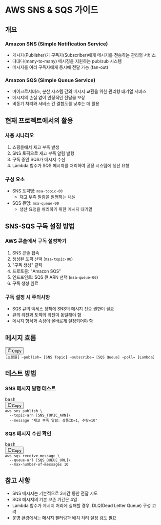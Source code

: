 # AWS SNS & SQS 가이드

## 개요

### Amazon SNS (Simple Notification Service)

* 게시자(Publisher)가 구독자(Subscriber)에게 메시지를 전송하는 관리형 서비스
* 다대다(many-to-many) 메시징을 지원하는 pub/sub 시스템
* 메시지를 여러 구독자에게 동시에 전달 가능 (fan-out)

### Amazon SQS (Simple Queue Service)

* 마이크로서비스, 분산 시스템 간의 메시지 교환을 위한 관리형 대기열 서비스
* 메시지의 손실 없이 안정적인 전달을 보장
* 비동기 처리와 서비스 간 결합도를 낮추는 데 활용

## 현재 프로젝트에서의 활용

### 사용 시나리오

1. 쇼핑몰에서 재고 부족 발생
2. SNS 토픽으로 재고 부족 알림 발행
3. 구독 중인 SQS가 메시지 수신
4. Lambda 함수가 SQS 메시지를 처리하여 공장 시스템에 생산 요청

### 구성 요소

* SNS 토픽명: `msa-topic-00`
  * 재고 부족 알림을 발행하는 채널
* SQS 큐명: `msa-queue-00`
  * 생산 요청을 처리하기 위한 메시지 대기열

## SNS-SQS 구독 설정 방법

### AWS 콘솔에서 구독 설정하기

1. SNS 콘솔 접속
2. 생성된 토픽 선택 (`msa-topic-00`)
3. "구독 생성" 클릭
4. 프로토콜: "Amazon SQS"
5. 엔드포인트: SQS 큐 ARN 선택 (`msa-queue-00`)
6. 구독 생성 완료

### 구독 설정 시 주의사항

* SQS 큐의 액세스 정책에 SNS의 메시지 전송 권한이 필요
* 큐의 리전과 토픽의 리전이 동일해야 함
* 메시지 형식과 속성이 올바르게 설정되어야 함

## 메시지 흐름

<pre><div class="relative flex flex-col rounded-lg"><div class="text-text-300 absolute pl-3 pt-2.5 text-xs"></div><div class="pointer-events-none sticky my-0.5 ml-0.5 flex items-center justify-end px-1.5 py-1 mix-blend-luminosity top-0"><div class="from-bg-300/90 to-bg-300/70 pointer-events-auto rounded-md bg-gradient-to-b p-0.5 backdrop-blur-md"><button class="flex flex-row items-center gap-1 rounded-md p-1 py-0.5 text-xs transition-opacity delay-100 hover:bg-bg-200 opacity-60 hover:opacity-100"><svg xmlns="http://www.w3.org/2000/svg" width="14" height="14" fill="currentColor" viewBox="0 0 256 256" class="text-text-500 mr-px -translate-y-[0.5px]"><path d="M200,32H163.74a47.92,47.92,0,0,0-71.48,0H56A16,16,0,0,0,40,48V216a16,16,0,0,0,16,16H200a16,16,0,0,0,16-16V48A16,16,0,0,0,200,32Zm-72,0a32,32,0,0,1,32,32H96A32,32,0,0,1,128,32Zm72,184H56V48H82.75A47.93,47.93,0,0,0,80,64v8a8,8,0,0,0,8,8h80a8,8,0,0,0,8-8V64a47.93,47.93,0,0,0-2.75-16H200Z"></path></svg><span class="text-text-200 pr-0.5">Copy</span></button></div></div><div><div class="code-block__code !my-0 !rounded-lg !text-sm !leading-relaxed"><code><span><span>[쇼핑몰] ─publish→ [SNS Topic] ─subscribe→ [SQS Queue] ─poll→ [Lambda]</span></span></code></div></div></div></pre>

## 테스트 방법

### SNS 메시지 발행 테스트

<pre><div class="relative flex flex-col rounded-lg"><div class="text-text-300 absolute pl-3 pt-2.5 text-xs">bash</div><div class="pointer-events-none sticky my-0.5 ml-0.5 flex items-center justify-end px-1.5 py-1 mix-blend-luminosity top-0"><div class="from-bg-300/90 to-bg-300/70 pointer-events-auto rounded-md bg-gradient-to-b p-0.5 backdrop-blur-md"><button class="flex flex-row items-center gap-1 rounded-md p-1 py-0.5 text-xs transition-opacity delay-100 hover:bg-bg-200 opacity-60 hover:opacity-100"><svg xmlns="http://www.w3.org/2000/svg" width="14" height="14" fill="currentColor" viewBox="0 0 256 256" class="text-text-500 mr-px -translate-y-[0.5px]"><path d="M200,32H163.74a47.92,47.92,0,0,0-71.48,0H56A16,16,0,0,0,40,48V216a16,16,0,0,0,16,16H200a16,16,0,0,0,16-16V48A16,16,0,0,0,200,32Zm-72,0a32,32,0,0,1,32,32H96A32,32,0,0,1,128,32Zm72,184H56V48H82.75A47.93,47.93,0,0,0,80,64v8a8,8,0,0,0,8,8h80a8,8,0,0,0,8-8V64a47.93,47.93,0,0,0-2.75-16H200Z"></path></svg><span class="text-text-200 pr-0.5">Copy</span></button></div></div><div><div class="code-block__code !my-0 !rounded-lg !text-sm !leading-relaxed"><code class="language-bash"><span><span>aws sns publish </span><span class="token">\</span><span>
</span></span><span><span>  --topic-arn </span><span class="token">[</span><span>SNS_TOPIC_ARN</span><span class="token">]</span><span></span><span class="token">\</span><span>
</span></span><span><span>  --message </span><span class="token">"재고 부족 알림: 상품ID=1, 수량=10"</span></span></code></div></div></div></pre>

### SQS 메시지 수신 확인

<pre><div class="relative flex flex-col rounded-lg"><div class="text-text-300 absolute pl-3 pt-2.5 text-xs">bash</div><div class="pointer-events-none sticky my-0.5 ml-0.5 flex items-center justify-end px-1.5 py-1 mix-blend-luminosity top-0"><div class="from-bg-300/90 to-bg-300/70 pointer-events-auto rounded-md bg-gradient-to-b p-0.5 backdrop-blur-md"><button class="flex flex-row items-center gap-1 rounded-md p-1 py-0.5 text-xs transition-opacity delay-100 hover:bg-bg-200 opacity-60 hover:opacity-100"><svg xmlns="http://www.w3.org/2000/svg" width="14" height="14" fill="currentColor" viewBox="0 0 256 256" class="text-text-500 mr-px -translate-y-[0.5px]"><path d="M200,32H163.74a47.92,47.92,0,0,0-71.48,0H56A16,16,0,0,0,40,48V216a16,16,0,0,0,16,16H200a16,16,0,0,0,16-16V48A16,16,0,0,0,200,32Zm-72,0a32,32,0,0,1,32,32H96A32,32,0,0,1,128,32Zm72,184H56V48H82.75A47.93,47.93,0,0,0,80,64v8a8,8,0,0,0,8,8h80a8,8,0,0,0,8-8V64a47.93,47.93,0,0,0-2.75-16H200Z"></path></svg><span class="text-text-200 pr-0.5">Copy</span></button></div></div><div><div class="code-block__code !my-0 !rounded-lg !text-sm !leading-relaxed"><code class="language-bash"><span><span>aws sqs receive-message </span><span class="token">\</span><span>
</span></span><span><span>  --queue-url </span><span class="token">[</span><span>SQS_QUEUE_URL</span><span class="token">]</span><span></span><span class="token">\</span><span>
</span></span><span><span>  --max-number-of-messages </span><span class="token">10</span></span></code></div></div></div></pre>

## 참고 사항

* SNS 메시지는 기본적으로 3시간 동안 전달 시도
* SQS 메시지의 기본 보존 기간은 4일
* Lambda 함수가 메시지 처리에 실패할 경우, DLQ(Dead Letter Queue) 구성 고려
* 운영 환경에서는 메시지 필터링과 배치 처리 설정 검토 필요
